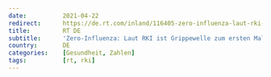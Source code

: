 ```yaml
---
date:          2021-04-22
redirect:      https://de.rt.com/inland/116405-zero-influenza-laut-rki-ist/
title:         RT DE
subtitle:      'Zero-Influenza: Laut RKI ist Grippewelle zum ersten Mal seit 1992 komplett ausgeblieben'
country:       DE
categories:    [Gesundheit, Zahlen]
tags:          [rt, rki]
---
```

